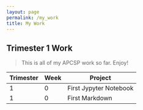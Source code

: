 ```yaml
---
layout: page
permalink: /my_work
title: My Work
---
```


## Trimester 1 Work
> This is all  of my APCSP work so far. Enjoy!

| Trimester   | Week        | Project     |
| ----------- | ----------- | ----------- |
| 1           | 0           | First Jypyter Notebook |
| 1           | 0           | First Markdown |